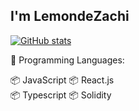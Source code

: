 <h2>I'm LemondeZachi</h2>



<!--START_SECTION:waka-->

[![GitHub stats](https://github-readme-stats.vercel.app/api?username=memoriaXII&&count_private=true&show_icons=true)](https://github.com/anuraghazra/github-readme-stats)

💬 Programming Languages:

📦 JavaScript 📦 React.js    
📦 Typescript
📦 Solidity

